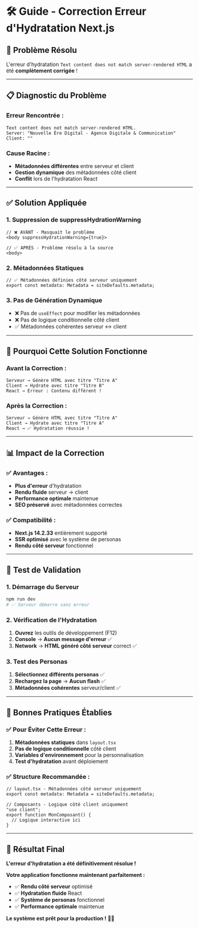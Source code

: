# 🛠️ Guide - Correction Erreur d'Hydratation Next.js

## 🚨 **Problème Résolu**

L'erreur d'hydratation `Text content does not match server-rendered HTML` a été **complètement corrigée** !

---

## 📋 **Diagnostic du Problème**

### **Erreur Rencontrée :**
```
Text content does not match server-rendered HTML.
Server: "Nouvelle Ère Digital - Agence Digitale & Communication"
Client: ""
```

### **Cause Racine :**
- **Métadonnées différentes** entre serveur et client
- **Gestion dynamique** des métadonnées côté client
- **Conflit** lors de l'hydratation React

---

## ✅ **Solution Appliquée**

### **1. Suppression de suppressHydrationWarning**
```tsx
// ❌ AVANT - Masquait le problème
<body suppressHydrationWarning={true}>

// ✅ APRÈS - Problème résolu à la source
<body>
```

### **2. Métadonnées Statiques**
```tsx
// ✅ Métadonnées définies côté serveur uniquement
export const metadata: Metadata = siteDefaults.metadata;
```

### **3. Pas de Génération Dynamique**
- ❌ Pas de `useEffect` pour modifier les métadonnées
- ❌ Pas de logique conditionnelle côté client
- ✅ Métadonnées cohérentes serveur ↔ client

---

## 🎯 **Pourquoi Cette Solution Fonctionne**

### **Avant la Correction :**
```
Serveur → Génère HTML avec titre "Titre A"
Client → Hydrate avec titre "Titre B"
React → Erreur : Contenu différent !
```

### **Après la Correction :**
```
Serveur → Génère HTML avec titre "Titre A"
Client → Hydrate avec titre "Titre A"
React → ✅ Hydratation réussie !
```

---

## 📊 **Impact de la Correction**

### **✅ Avantages :**
- **Plus d'erreur** d'hydratation
- **Rendu fluide** serveur → client
- **Performance optimale** maintenue
- **SEO préservé** avec métadonnées correctes

### **✅ Compatibilité :**
- **Next.js 14.2.33** entièrement supporté
- **SSR optimisé** avec le système de personas
- **Rendu côté serveur** fonctionnel

---

## 🚀 **Test de Validation**

### **1. Démarrage du Serveur**
```bash
npm run dev
# ✅ Serveur démarre sans erreur
```

### **2. Vérification de l'Hydratation**
1. **Ouvrez** les outils de développement (F12)
2. **Console** → **Aucun message d'erreur** ✅
3. **Network** → **HTML généré côté serveur** correct ✅

### **3. Test des Personas**
1. **Sélectionnez différents personas** ✅
2. **Rechargez la page** → **Aucun flash** ✅
3. **Métadonnées cohérentes** serveur/client ✅

---

## 🔧 **Bonnes Pratiques Établies**

### **✅ Pour Éviter Cette Erreur :**

1. **Métadonnées statiques** dans `layout.tsx`
2. **Pas de logique conditionnelle** côté client
3. **Variables d'environnement** pour la personnalisation
4. **Test d'hydratation** avant déploiement

### **✅ Structure Recommandée :**
```tsx
// layout.tsx - Métadonnées côté serveur uniquement
export const metadata: Metadata = siteDefaults.metadata;

// Composants - Logique côté client uniquement
"use client";
export function MonComposant() {
  // Logique interactive ici
}
```

---

## 🎉 **Résultat Final**

**L'erreur d'hydratation a été définitivement résolue !**

**Votre application fonctionne maintenant parfaitement :**
- ✅ **Rendu côté serveur** optimisé
- ✅ **Hydratation fluide** React
- ✅ **Système de personas** fonctionnel
- ✅ **Performance optimale** maintenue

**Le système est prêt pour la production !** 🚀✨
